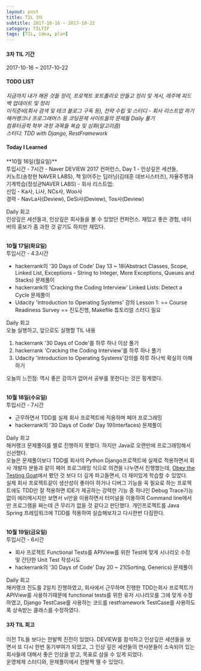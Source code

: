 ```yaml
---
layout: post
title: TIL 3차
subtitle: 2017-10-16 ~ 2017-10-22
category: TILTIF
tags: [TIL, idea, plan]
---
```

<h4>3차 TIL 기간</h4>
2017-10-16 ~ 2017-10-22

<h4>TODO LIST</h4>
<i class="fa fa-square-o" aria-hidden="true"> 지금까지 내가 해온 것들 정리, 프로젝트 포트폴리오 만들고 정리 및 게시, 레주메 피드백 업데이트 및 정리</i><br/>
<i class="fa fa-check-square-o" aria-hidden="true"> 이직준비(회사 검색 및 테크 블로그 구독 등), 전략 수립 및 스터디 - 회사 리스트업 하기</i><br/>
<i class="fa fa-check-square-o" aria-hidden="true"> 해커랭크나 프로그래머스 등 코딩문제 사이트들의 문제들 Daily 풀기</i><br/>
<i class="fa fa-check-square-o" aria-hidden="true"> 컴퓨터공학 학부 과정 과목들 복습 및 심화(알고리즘)</i><br/>
<i class="fa fa-check-square-o" aria-hidden="true"> 스터디: TDD with Django, RestFramework</i><br/>

<h4>Today I Learned</h4>
**10월 16일(월요일)**<br/>
투입시간 - 7시간
- Naver DEVIEW 2017 컨퍼런스, Day 1
- 인상깊은 세션들,<br/>키노트(송창현 NAVER LABS), 책 읽어주는 딥러닝(김태훈 데브시스터즈), 자율주행과 기계학습(정성균NAVER LABS)
- 회사 리스트업:<br/>신입 - Ka사, Li사, NCs사, Woo사<br/>경력 - NavLa사(Deview), DeSi사(Deview), Tos사(Deview)

Daily 회고<br/>
인상깊은 세션들과, 인상깊은 회사들을 볼 수 있었던 컨퍼런스. 재밌고 좋은 경험, 네이버의 홍보가 좀 과한 것 같기도 하지만 재밌다.

<br/>**10월 17일(화요일)**<br/>
투입시간 - 4.3시간
- hackerrank의 '30 Days of Code' Day 13 ~ 18(Abstract Classes, Scope, Linked List, Exceptions - String to Integer, 
More Exceptions, Queues and Stacks) 문제풀이
- hackerrank의 'Cracking the Coding Interview' Linked Lists: Detect a Cycle 문제풀이
- Udacity 'Introduction to Operating Systems' 강의 Lesson 1: == Course Readiness Survey == 진도진행, Makefile 튜토리얼 스터디 필요

Daily 회고<br/>
오늘 실행하고, 앞으로도 실행할 TIL 내용
1. hackerrank '30 Days of Code'를 하루 하나 이상 풀기
2. hackerrank 'Cracking the Coding Interview'를 하루 하나 풀기
3. Udacity 'Introduction to Operating Systems'강의를 하루 하나씩 확실히 이해하기

오늘의 느낀점: 역시 좋은 강의가 없어서 공부를 못한다는 것은 핑계였다.

<br/>**10월 18일(수요일)**<br/>
투입시간 - 7시간
- 근무하면서 TDD를 실제 회사 프로젝트에 적용하며 페어 프로그래밍
- hackerrank의 '30 Days of Code' Day 19(Interfaces) 문제풀이

Daily 회고<br/>
해커랭크 문제풀이를 별로 진행하지 못했다. 하지만 Java로 오랜만에 프로그래밍해서 신선했다.<br/>
오늘은 문제풀이보다 TDD를 회사의 Python Django프로젝트에 실제로 적용하면서 회사 개발자 분들과 같이 페어 프로그래밍 식으로 의견을 나누면서 진행했는데,
[Obey the Testing Goat](http://www.obeythetestinggoat.com)에서 봤던 것 보다 더 깊게 파고들면서, 더 재미있게 학습할 수 있었다.<br/>
실제 회사 프로젝트같이 생산성이 좋아야 하거나 디버그 기능을 꼭 필요로 하는 프로젝트에도 TDD만 잘 적용하면 IDE가 제공하는 강력한 기능 중 하나인 Debug Trace기능 없이 에러메시지만 보면서 vi만을 이용하면서 터미널을 이용하여 Command line에서만
 프로그램을 짜는데 큰 무리가 없을 것 같다고 판단했다. 개인프로젝트를 Java Spring 프레임워크에 TDD를 적용하여 실습해보자고 다시한번 다짐한다.

<br/>**10월 19일(금요일)**<br/>
투입시간 - 6시간
- 회사 프로젝트 Functional Tests를 APIView를 위한 Test에 맞게 시나리오 수정 및 간단한 Unit Test 작성시도
- hackerrank의 '30 Days of Code' Day 20 ~ 21(Sorting, Generics) 문제풀이

Daily 회고<br/>
해커랭크 진도를 2일치 진행하였고, 회사에서 근무하며 진행한 TDD는회사 프로젝트가 APIView를 사용하기때문에
functional tests를 위한 유저 시나리오를 그에 맞게 수정하였고, Django TestCase를 사용하는 코드를 restframework TestCase를 사용하도록
상속받는 클래스를 수정하였다.


<h4>3차 TIL 회고</h4>
이전 TIL들 보다는 한발짝 진전이 있었다. DEVIEW를 참석하고 인상깊은 세션들을 보면서 또 다시 한번 동기부여가 되었고,
그 인상 깊은 세션들의 연사분들이 소속되어 있는 회사들에 대해서 좋은 인상을 받고, 목표로 삼을 수 있게 되었다.<br/>
운영체제 스터디와, 문제풀이에서 한발짝 뗄 수 있었다.